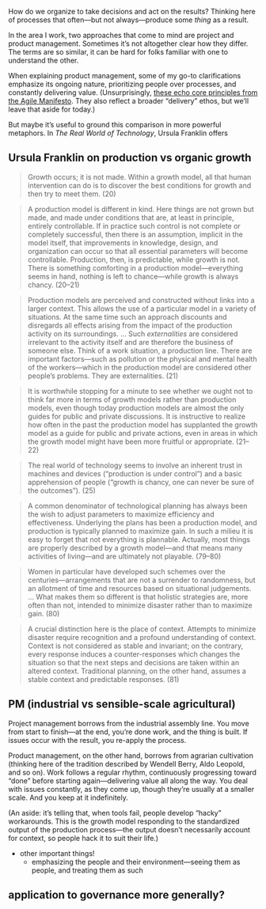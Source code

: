 How do we organize to take decisions and act on the results? Thinking here of processes that often—but not always—produce some _thing_ as a result.

In the area I work, two approaches that come to mind are project and product management. Sometimes it’s not altogether clear how they differ. The terms are so similar, it can be hard for folks familiar with one to understand the other.

When explaining product management, some of my go-to clarifications emphasize its ongoing nature, prioritizing people over processes, and constantly delivering value. (Unsurprisingly, [these echo core principles from the Agile Manifesto](http://agilemanifesto.org/). They also reflect a broader “delivery” ethos, but we’ll leave that aside for today.)

But maybe it’s useful to ground this comparison in more powerful metaphors. In _The Real World of Technology_, Ursula Franklin offers

## Ursula Franklin on production vs organic growth
> Growth occurs; it is not made. Within a growth model, all that human intervention can do is to discover the best conditions for growth and then try to meet them. (20)

> A production model is different in kind. Here things are not grown but made, and made under conditions that are, at least in principle, entirely controllable. If in practice such control is not complete or completely successful, then there is an assumption, implicit in the model itself, that improvements in knowledge, design, and organization can occur so that all essential parameters will become controllable. Production, then, is predictable, while growth is not. There is something comforting in a production model—everything seems in hand, nothing is left to chance—while growth is always chancy. (20–21)

> Production models are perceived and constructed without links into a larger context. This allows the use of a particular model in a variety of situations. At the same time such an approach discounts and disregards all effects arising from the impact of the production activity on its surroundings. ... Such _externalities_ are considered irrelevant to the activity itself and are therefore the business of someone else. Think of a work situation, a production line. There are important factors—such as pollution or the physical and mental health of the workers—which in the production model are considered other people’s problems. They are externalities. (21)

> It is worthwhile stopping for a minute to see whether we ought not to think far more in terms of growth models rather than production models, even though today production models are almost the only guides for public and private discussions. It is instructive to realize how often in the past the production model has supplanted the growth model as a guide for public and private actions, even in areas in which the growth model might have been more fruitful or appropriate. (21–22)

> The real world of technology seems to involve an inherent trust in machines and devices (“production is under control”) and a basic apprehension of people (“growth is chancy, one can never be sure of the outcomes”). (25)

> A common denominator of technological planning has always been the wish to adjust parameters to maximize efficiency and effectiveness. Underlying the plans has been a production model, and production is typically planned to maximize gain. In such a milieu it is easy to forget that not everything is plannable. Actually, most things are properly described by a growth model—and that means many activities of living—and are ultimately not playable. (79–80)

> Women in particular have developed such schemes over the centuries—arrangements that are not a surrender to randomness, but an allotment of time and resources based on situational judgements. ... What makes them so different is that holistic strategies are, more often than not, intended to minimize disaster rather than to maximize gain. (80)

> A crucial distinction here is the place of context. Attempts to minimize disaster require recognition and a profound understanding of context. Context is not considered as stable and invariant; on the contrary, every response induces a counter-responses which changes the situation so that the next steps and decisions are taken within an altered context. Traditional planning, on the other hand, assumes a stable context and predictable responses. (81)

## PM (industrial vs sensible-scale agricultural)

Project management borrows from the industrial assembly line. You move from start to finish—at the end, you’re done work, and the thing is built. If issues occur with the result, you re-apply the process.

Product management, on the other hand, borrows from agrarian cultivation (thinking here of the tradition described by Wendell Berry, Aldo Leopold, and so on). Work follows a regular rhythm, continuously progressing toward “done” before starting again—delivering value all along the way. You deal with issues constantly, as they come up, though they’re usually at a smaller scale. And you keep at it indefinitely.

(An aside: it’s telling that, when tools fail, people develop “hacky” workarounds. This is the growth model responding to the standardized output of the production process—the output doesn’t necessarily account for context, so people hack it to suit their life.)



- other important things!
	- emphasizing the people and their environment—seeing them as people, and treating them as such

## application to governance more generally?

